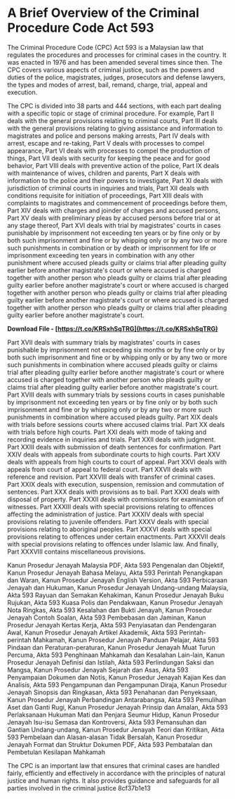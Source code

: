 
 
# A Brief Overview of the Criminal Procedure Code Act 593
 
The Criminal Procedure Code (CPC) Act 593 is a Malaysian law that regulates the procedures and processes for criminal cases in the country. It was enacted in 1976 and has been amended several times since then. The CPC covers various aspects of criminal justice, such as the powers and duties of the police, magistrates, judges, prosecutors and defense lawyers, the types and modes of arrest, bail, remand, charge, trial, appeal and execution.
 
The CPC is divided into 38 parts and 444 sections, with each part dealing with a specific topic or stage of criminal procedure. For example, Part II deals with the general provisions relating to criminal courts, Part III deals with the general provisions relating to giving assistance and information to magistrates and police and persons making arrests, Part IV deals with arrest, escape and re-taking, Part V deals with processes to compel appearance, Part VI deals with processes to compel the production of things, Part VII deals with security for keeping the peace and for good behavior, Part VIII deals with preventive action of the police, Part IX deals with maintenance of wives, children and parents, Part X deals with information to the police and their powers to investigate, Part XI deals with jurisdiction of criminal courts in inquiries and trials, Part XII deals with conditions requisite for initiation of proceedings, Part XIII deals with complaints to magistrates and commencement of proceedings before them, Part XIV deals with charges and joinder of charges and accused persons, Part XV deals with preliminary pleas by accused persons before trial or at any stage thereof, Part XVI deals with trial by magistrates' courts in cases punishable by imprisonment not exceeding ten years or by fine only or by both such imprisonment and fine or by whipping only or by any two or more such punishments in combination or by death or imprisonment for life or imprisonment exceeding ten years in combination with any other punishment where accused pleads guilty or claims trial after pleading guilty earlier before another magistrate's court or where accused is charged together with another person who pleads guilty or claims trial after pleading guilty earlier before another magistrate's court or where accused is charged together with another person who pleads guilty or claims trial after pleading guilty earlier before another magistrate's court or where accused is charged together with another person who pleads guilty or claims trial after pleading guilty earlier before another magistrate's court.
 
**Download File - [https://t.co/KRSxhSqTRG](https://t.co/KRSxhSqTRG)**


 
Part XVII deals with summary trials by magistrates' courts in cases punishable by imprisonment not exceeding six months or by fine only or by both such imprisonment and fine or by whipping only or by any two or more such punishments in combination where accused pleads guilty or claims trial after pleading guilty earlier before another magistrate's court or where accused is charged together with another person who pleads guilty or claims trial after pleading guilty earlier before another magistrate's court. Part XVIII deals with summary trials by sessions courts in cases punishable by imprisonment not exceeding ten years or by fine only or by both such imprisonment and fine or by whipping only or by any two or more such punishments in combination where accused pleads guilty. Part XIX deals with trials before sessions courts where accused claims trial. Part XX deals with trials before high courts. Part XXI deals with mode of taking and recording evidence in inquiries and trials. Part XXII deals with judgment. Part XXIII deals with submission of death sentences for confirmation. Part XXIV deals with appeals from subordinate courts to high courts. Part XXV deals with appeals from high courts to court of appeal. Part XXVI deals with appeals from court of appeal to federal court. Part XXVII deals with reference and revision. Part XXVIII deals with transfer of criminal cases. Part XXIX deals with execution, suspension, remission and commutation of sentences. Part XXX deals with provisions as to bail. Part XXXI deals with disposal of property. Part XXXII deals with commissions for examination of witnesses. Part XXXIII deals with special provisions relating to offences affecting the administration of justice. Part XXXIV deals with special provisions relating to juvenile offenders. Part XXXV deals with special provisions relating to aboriginal peoples. Part XXXVI deals with special provisions relating to offences under certain enactments. Part XXXVII deals with special provisions relating to offences under Islamic law. And finally, Part XXXVIII contains miscellaneous provisions.
 
Kanun Prosedur Jenayah Malaysia PDF,  Akta 593 Pengenalan dan Objektif,  Kanun Prosedur Jenayah Bahasa Melayu,  Akta 593 Perintah Penangkapan dan Waran,  Kanun Prosedur Jenayah English Version,  Akta 593 Perbicaraan Jenayah dan Hukuman,  Kanun Prosedur Jenayah Undang-undang Malaysia,  Akta 593 Rayuan dan Semakan Kehakiman,  Kanun Prosedur Jenayah Buku Rujukan,  Akta 593 Kuasa Polis dan Pendakwaan,  Kanun Prosedur Jenayah Nota Ringkas,  Akta 593 Kesalahan dan Bukti Jenayah,  Kanun Prosedur Jenayah Contoh Soalan,  Akta 593 Pembebasan dan Jaminan,  Kanun Prosedur Jenayah Kertas Kerja,  Akta 593 Penyiasatan dan Pendengaran Awal,  Kanun Prosedur Jenayah Artikel Akademik,  Akta 593 Perintah-perintah Mahkamah,  Kanun Prosedur Jenayah Panduan Pelajar,  Akta 593 Pindaan dan Peraturan-peraturan,  Kanun Prosedur Jenayah Muat Turun Percuma,  Akta 593 Penghinaan Mahkamah dan Kesalahan Lain-lain,  Kanun Prosedur Jenayah Definisi dan Istilah,  Akta 593 Perlindungan Saksi dan Mangsa,  Kanun Prosedur Jenayah Sejarah dan Asas,  Akta 593 Penyampaian Dokumen dan Notis,  Kanun Prosedur Jenayah Kajian Kes dan Analisis,  Akta 593 Pengampunan dan Pengampunan Diraja,  Kanun Prosedur Jenayah Sinopsis dan Ringkasan,  Akta 593 Penahanan dan Penyeksaan,  Kanun Prosedur Jenayah Perbandingan Antarabangsa,  Akta 593 Pemulihan Aset dan Ganti Rugi,  Kanun Prosedur Jenayah Prinsip dan Amalan,  Akta 593 Perlaksanaan Hukuman Mati dan Penjara Seumur Hidup,  Kanun Prosedur Jenayah Isu-isu Semasa dan Kontroversi,  Akta 593 Pemansuhan dan Gantian Undang-undang,  Kanun Prosedur Jenayah Teori dan Kritikan,  Akta 593 Pembelaan dan Alasan-alasan Tidak Bersalah,  Kanun Prosedur Jenayah Format dan Struktur Dokumen PDF,  Akta 593 Pembatalan dan Pembetulan Kesilapan Mahkamah
 
The CPC is an important law that ensures that criminal cases are handled fairly, efficiently and effectively in accordance with the principles of natural justice and human rights. It also provides guidance and safeguards for all parties involved in the criminal justice
 8cf37b1e13
 
